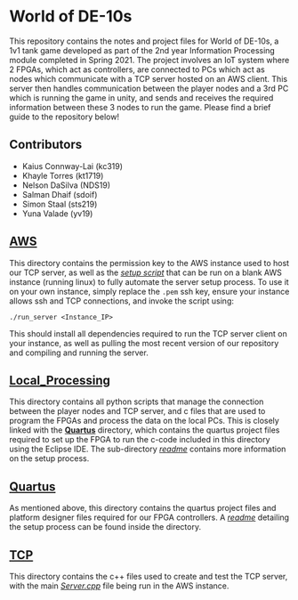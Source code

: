 World of DE-10s
===============

This repository contains the notes and project files for World of DE-10s, a 1v1 tank game developed as part of the 2nd year Information Processing module completed in Spring 2021. The project involves an IoT system where 2 FPGAs, which act as controllers, are connected to PCs which act as nodes which communicate with a TCP server hosted on an AWS client. This server then handles communication between the player nodes and a 3rd PC which is running the game in unity, and sends and receives the required information between these 3 nodes to run the game. Please find a brief guide to the repository below!


Contributors
------------
- Kaius Connway-Lai (kc319)
- Khayle Torres (kt1719)
- Nelson DaSilva (NDS19)
- Salman Dhaif (sdoif)
- Simon Staal (sts219)
- Yuna Valade (yv19)


[**AWS**](AWS)
--------------
This directory contains the permission key to the AWS instance used to host our TCP server, as well as the [*setup script*](AWS/run_server.sh) that can be run on a blank AWS instance (running linux) to fully automate the server setup process. To use it on your own instance, simply replace the `.pem` ssh key, ensure your instance allows ssh and TCP connections, and invoke the script using:

    ./run_server <Instance_IP>

This should install all dependencies required to run the TCP server client on your instance, as well as pulling the most recent version of our repository and compiling and running the server.


[**Local_Processing**](Local_Processing)
----------------------------------------
This directory contains all python scripts that manage the connection between the player nodes and TCP server, and c files that are used to program the FPGAs and process the data on the local PCs. This is closely linked with the [**Quartus**](#Quartus) directory, which contains the quartus project files required to set up the FPGA to run the c-code included in this directory using the Eclipse IDE. The sub-directory [*readme*](Local_Processing/readme.md) contains more information on the setup process.


<a name="Quartus"></a>[**Quartus**](Quartus)
----------------------
As mentioned above, this directory contains the quartus project files and platform designer files required for our FPGA controllers. A [*readme*](Quartus/readme.md) detailing the setup process can be found inside the directory.


[**TCP**](TCP)
--------------
This directory contains the c++ files used to create and test the TCP server, with the main [*Server.cpp*](TCP/Server.cpp) file being run in the AWS instance.
